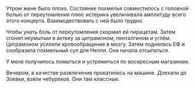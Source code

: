 Утром жене было плохо. Состояние похмелья совместилось с головной болью от переутомления плюс истерика увеличивала амплитуду всего этого концерта. Взаимодествовать с ней было трудно.

Чтобы унать боль от переутомления скормил ей пирацетам. Затем сгонял неумытым в актеку за цитрамоном, пенталгином и углём. Цитрамоном усилили кровообращение в мозгу. Затем поднялась ЕФ и сообразила похмельный суп для Нелли. Она начала отсыпаться.

У меня получилось помыться и устремиться по воскресным магазинам.

Вечером, в качестве развлечения прокатились на машине. Доехали до Зоевки, взяли чебуреков. Они там классные.